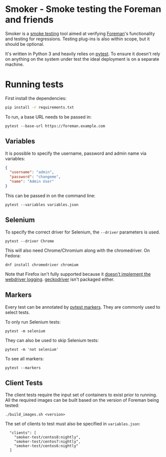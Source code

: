 # Smoker - Smoke testing the Foreman and friends

Smoker is a [smoke testing](https://en.wikipedia.org/wiki/Smoke_testing_%28software%29) tool aimed at verifying [Foreman](https://theforeman.org/)'s functionality and testing for regressions. Testing plug-ins is also within scope, but it should be optional.

It's written in Python 3 and heavily relies on [pytest](https://pytest.org). To ensure it doesn't rely on anything on the system under test the ideal deployment is on a separate machine.

# Running tests

First install the dependencies:

```sh
pip install -r requirements.txt
```

To run, a base URL needs to be passed in:

```
pytest --base-url https://foreman.example.com
```

## Variables

It is possible to specify the username, password and admin name via variables:

```json
{
  "username": "admin",
  "password": "changeme",
  "name": "Admin User"
}
```

This can be passed in on the command line:

```
pytest --variables variables.json
```

## Selenium

To specify the correct driver for Selenium, the `--driver` parameters is used.

```
pytest --driver Chrome
```

This will also need Chrome/Chromium along with the chromedriver. On Fedora:

```
dnf install chromedriver chromium
```

Note that Firefox isn't fully supported because it [doesn't implement the webdriver logging](https://github.com/mozilla/geckodriver/issues/284). [geckodriver](https://github.com/mozilla/geckodriver) isn't packaged either.

## Markers

Every test can be annotated by [pytest markers](https://docs.pytest.org/en/latest/mark.html). They are commonly used to select tests.

To only run Selenium tests:

```
pytest -m selenium
```

They can also be used to skip Selenium tests:

```
pytest -m 'not selenium'
```

To see all markers:

```
pytest --markers
```

## Client Tests

The client tests require the input set of containers to exist prior to running. All the required images can be built based on the version of Foreman being tested:

```
./build_images.sh <version>
```

The set of clients to test must also be specified in `variables.json`:

```
  "clients": [
    "smoker-test/centos8:nightly",
    "smoker-test/centos7:nightly",
    "smoker-test/centos6:nightly"
  ]
```
